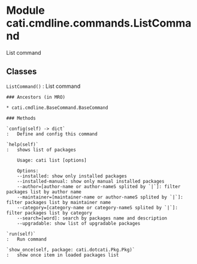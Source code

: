 Module cati.cmdline.commands.ListCommand
========================================
List command

Classes
-------

`ListCommand()`
:   List command

    ### Ancestors (in MRO)

    * cati.cmdline.BaseCommand.BaseCommand

    ### Methods

    `config(self) ‑> dict`
    :   Define and config this command

    `help(self)`
    :   shows list of packages
        
        Usage: cati list [options]
        
        Options:
        --installed: show only installed packages
        --installed-manual: show only manual installed packages
        --author=[author-name or author-nameS splited by `|`]: filter packages list by author name
        --maintainer=[maintainer-name or author-nameS splited by `|`]: filter packages list by maintainer name
        --category=[category-name or category-nameS splited by `|`]: filter packages list by category
        --search=[word]: search by packages name and description
        --upgradable: show list of upgradable packages

    `run(self)`
    :   Run command

    `show_once(self, package: cati.dotcati.Pkg.Pkg)`
    :   show once item in loaded packages list